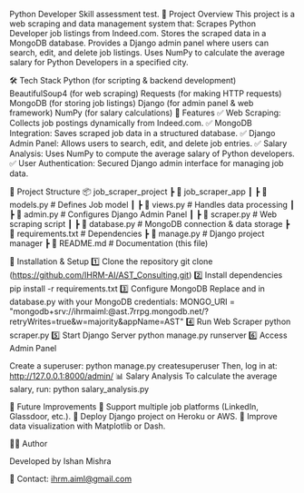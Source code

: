 Python Developer Skill assessment test. 📌 Project Overview This project is a web scraping and data management system that: Scrapes Python Developer job listings from Indeed.com. Stores the scraped data in a MongoDB database. Provides a Django admin panel where users can search, edit, and delete job listings. Uses NumPy to calculate the average salary for Python Developers in a specified city.

🛠 Tech Stack Python (for scripting & backend development) BeautifulSoup4 (for web scraping) Requests (for making HTTP requests) MongoDB (for storing job listings) Django (for admin panel & web framework) NumPy (for salary calculations) 🚀 Features ✅ Web Scraping: Collects job postings dynamically from Indeed.com. ✅ MongoDB Integration: Saves scraped job data in a structured database. ✅ Django Admin Panel: Allows users to search, edit, and delete job entries. ✅ Salary Analysis: Uses NumPy to compute the average salary of Python developers. ✅ User Authentication: Secured Django admin interface for managing job data.

📂 Project Structure 📦 job_scraper_project ┣ 📂 job_scraper_app ┃ ┣ 📜 models.py # Defines Job model ┃ ┣ 📜 views.py # Handles data processing ┃ ┣ 📜 admin.py # Configures Django Admin Panel ┃ ┣ 📜 scraper.py # Web scraping script ┃ ┣ 📜 database.py # MongoDB connection & data storage ┣ 📜 requirements.txt # Dependencies ┣ 📜 manage.py # Django project manager ┣ 📜 README.md # Documentation (this file)

🔧 Installation & Setup 1️⃣ Clone the repository git clone (https://github.com/IHRM-AI/AST_Consulting.git) 2️⃣ Install dependencies pip install -r requirements.txt 3️⃣ Configure MongoDB Replace and in database.py with your MongoDB credentials: MONGO_URI = "mongodb+srv://ihrmaiml:@ast.7rrpg.mongodb.net/?retryWrites=true&w=majority&appName=AST" 4️⃣ Run Web Scraper python scraper.py 5️⃣ Start Django Server python manage.py runserver 6️⃣ Access Admin Panel

Create a superuser: python manage.py createsuperuser Then, log in at: http://127.0.0.1:8000/admin/ 📊 Salary Analysis To calculate the average salary, run: python salary_analysis.py

🎯 Future Improvements 🔹 Support multiple job platforms (LinkedIn, Glassdoor, etc.). 🔹 Deploy Django project on Heroku or AWS. 🔹 Improve data visualization with Matplotlib or Dash.

👨‍💻 Author

Developed by Ishan Mishra

📧 Contact: ihrm.aiml@gmail.com
